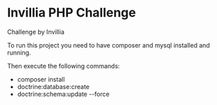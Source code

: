 # Invillia PHP Challenge
Challenge by Invillia

To run this project you need to have composer and mysql installed and running.
  
Then execute the following commands:
 - composer install
 - doctrine:database:create
 - doctrine:schema:update --force 
 
